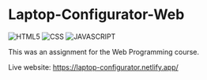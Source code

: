 # Laptop-Configurator-Web

![HTML5](https://img.shields.io/badge/HTML5-E34F26?style=for-the-badge&logo=html5&logoColor=white) ![CSS](https://img.shields.io/badge/CSS3-1572B6?style=for-the-badge&logo=css3&logoColor=white)  ![JAVASCRIPT](https://img.shields.io/badge/JavaScript-F7DF1E?style=for-the-badge&logo=javascript&logoColor=black)

This was an assignment for the Web Programming course.

Live website: https://laptop-configurator.netlify.app/
